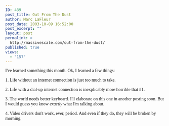 ```yaml
---
ID: 439
post_title: Out From The Dust
author: Marc LaFleur
post_date: 2003-10-09 16:52:00
post_excerpt: ""
layout: post
permalink: >
  http://massivescale.com/out-from-the-dust/
published: true
views:
  - "157"
---
```

<P><FONT face=Verdana>I've learned something this month. Ok, I learned a few things:</FONT></P>
<P><FONT face=Verdana>1. Life without an internet connection is just too much to take. </FONT></P>
<P><FONT face=Verdana>2. Life with a dial-up internet connection is inexplicably more horrible that #1.</FONT></P>
<P><FONT face=Verdana>3. The world needs better keyboard. I'll elaborate on this one in another posting soon. But I would guess you know <EM>exactly </EM>what I'm talking about.</FONT></P>
<P><FONT face=Verdana>4. Video drivers don't work, ever, period. And even if they do, they will be broken by morning. <BR></FONT></P>